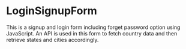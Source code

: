 # LoginSignupForm
This is a signup and login form including forget password option using JavaScript. An API is used in this form to fetch country data and then retrieve states and cities accordingly.
